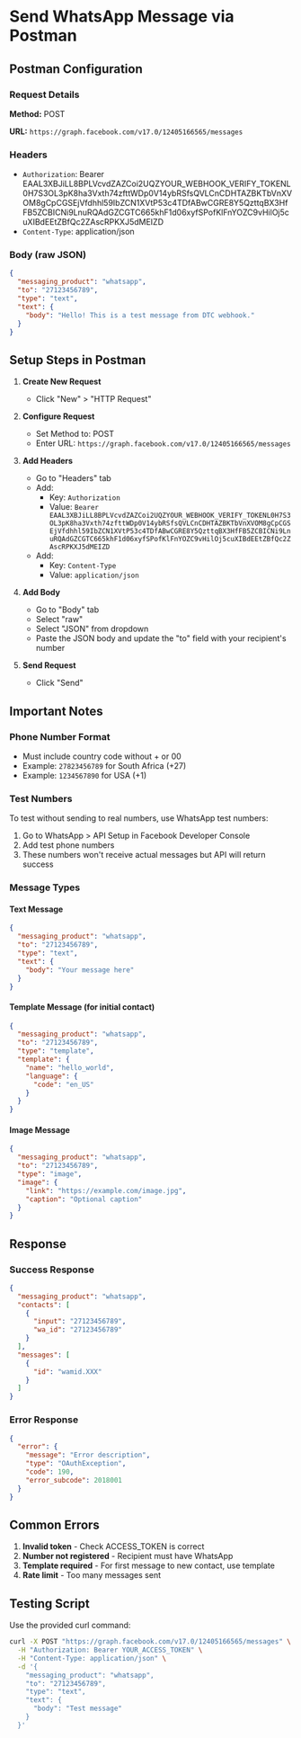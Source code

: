 # Send WhatsApp Message via Postman

## Postman Configuration

### Request Details

**Method:** POST

**URL:** `https://graph.facebook.com/v17.0/12405166565/messages`

### Headers
- `Authorization`: Bearer EAAL3XBJiLL8BPLVcvdZAZCoi2UQZYOUR_WEBHOOK_VERIFY_TOKENL0H7S3OL3pK8ha3Vxth74zfttWDp0V14ybRSfsQVLCnCDHTAZBKTbVnXVOM8gCpCGSEjVfdhhl59IbZCN1XVtP53c4TDfABwCGRE8Y5QzttqBX3HfFB5ZCBICNi9LnuRQAdGZCGTC665khF1d06xyfSPofKlFnYOZC9vHilOj5cuXIBdEEtZBfQc2ZAscRPKXJ5dMEIZD
- `Content-Type`: application/json

### Body (raw JSON)
```json
{
  "messaging_product": "whatsapp",
  "to": "27123456789",
  "type": "text",
  "text": {
    "body": "Hello! This is a test message from DTC webhook."
  }
}
```

## Setup Steps in Postman

1. **Create New Request**
   - Click "New" > "HTTP Request"

2. **Configure Request**
   - Set Method to: POST
   - Enter URL: `https://graph.facebook.com/v17.0/12405166565/messages`

3. **Add Headers**
   - Go to "Headers" tab
   - Add:
     - Key: `Authorization`
     - Value: `Bearer EAAL3XBJiLL8BPLVcvdZAZCoi2UQZYOUR_WEBHOOK_VERIFY_TOKENL0H7S3OL3pK8ha3Vxth74zfttWDp0V14ybRSfsQVLCnCDHTAZBKTbVnXVOM8gCpCGSEjVfdhhl59IbZCN1XVtP53c4TDfABwCGRE8Y5QzttqBX3HfFB5ZCBICNi9LnuRQAdGZCGTC665khF1d06xyfSPofKlFnYOZC9vHilOj5cuXIBdEEtZBfQc2ZAscRPKXJ5dMEIZD`
   - Add:
     - Key: `Content-Type`
     - Value: `application/json`

4. **Add Body**
   - Go to "Body" tab
   - Select "raw"
   - Select "JSON" from dropdown
   - Paste the JSON body and update the "to" field with your recipient's number

5. **Send Request**
   - Click "Send"

## Important Notes

### Phone Number Format
- Must include country code without + or 00
- Example: `27823456789` for South Africa (+27)
- Example: `1234567890` for USA (+1)

### Test Numbers
To test without sending to real numbers, use WhatsApp test numbers:
1. Go to WhatsApp > API Setup in Facebook Developer Console
2. Add test phone numbers
3. These numbers won't receive actual messages but API will return success

### Message Types

#### Text Message
```json
{
  "messaging_product": "whatsapp",
  "to": "27123456789",
  "type": "text",
  "text": {
    "body": "Your message here"
  }
}
```

#### Template Message (for initial contact)
```json
{
  "messaging_product": "whatsapp",
  "to": "27123456789",
  "type": "template",
  "template": {
    "name": "hello_world",
    "language": {
      "code": "en_US"
    }
  }
}
```

#### Image Message
```json
{
  "messaging_product": "whatsapp",
  "to": "27123456789",
  "type": "image",
  "image": {
    "link": "https://example.com/image.jpg",
    "caption": "Optional caption"
  }
}
```

## Response

### Success Response
```json
{
  "messaging_product": "whatsapp",
  "contacts": [
    {
      "input": "27123456789",
      "wa_id": "27123456789"
    }
  ],
  "messages": [
    {
      "id": "wamid.XXX"
    }
  ]
}
```

### Error Response
```json
{
  "error": {
    "message": "Error description",
    "type": "OAuthException",
    "code": 190,
    "error_subcode": 2018001
  }
}
```

## Common Errors

1. **Invalid token** - Check ACCESS_TOKEN is correct
2. **Number not registered** - Recipient must have WhatsApp
3. **Template required** - For first message to new contact, use template
4. **Rate limit** - Too many messages sent

## Testing Script

Use the provided curl command:
```bash
curl -X POST "https://graph.facebook.com/v17.0/12405166565/messages" \
  -H "Authorization: Bearer YOUR_ACCESS_TOKEN" \
  -H "Content-Type: application/json" \
  -d '{
    "messaging_product": "whatsapp",
    "to": "27123456789",
    "type": "text",
    "text": {
      "body": "Test message"
    }
  }'
```